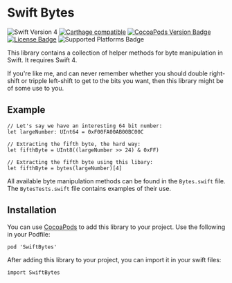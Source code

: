 # Swift Bytes
![Swift Version 4](https://img.shields.io/badge/Swift-v4-yellow.svg)
[![Carthage compatible](https://img.shields.io/badge/Carthage-compatible-4BC51D.svg?style=flat)](https://github.com/Carthage/Carthage)
[![CocoaPods Version Badge](https://img.shields.io/cocoapods/v/SwiftBytes.svg)](https://cocoapods.org/pods/SwiftBytes)
[![License Badge](https://img.shields.io/cocoapods/l/SwiftBytes.svg)](LICENSE.txt)
![Supported Platforms Badge](https://img.shields.io/cocoapods/p/SwiftBytes.svg)

This library contains a collection of helper methods for byte manipulation in Swift. It requires Swift 4.

If you're like me, and can never remember whether you should double right-shift or tripple left-shift to get to the bits you want, then this library might be of some use to you.

Example
-------

	// Let's say we have an interesting 64 bit number:
	let largeNumber: UInt64 = 0xF00FA00AB00BC00C

	// Extracting the fifth byte, the hard way:
	let fifthByte = UInt8((largeNumber >> 24) & 0xFF)

	// Extracting the fifth byte using this libary:
	let fifthByte = bytes(largeNumber)[4]

All available byte manipulation methods can be found in the `Bytes.swift` file. The `BytesTests.swift` file contains examples of their use.

Installation
------------

You can use [CocoaPods] to add this library to your project. Use the following in your Podfile:

	pod 'SwiftBytes'

After adding this library to your project, you can import it in your swift files:

	import SwiftBytes

[CocoaPods]: http://cocoapods.org

